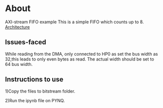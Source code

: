 # About
AXI-stream FIFO example
This is a simple FIFO which counts up to 8.
    [Architecture](arch.png)

## Issues-faced
While reading from the DMA, only connected to
HP0 as set the bus width as 32,this leads to 
only even bytes as read.
The actual width should be set to 64 bus width.

## Instructions to use
1)Copy the files to bitstream folder.

2)Run the ipynb file on PYNQ.


